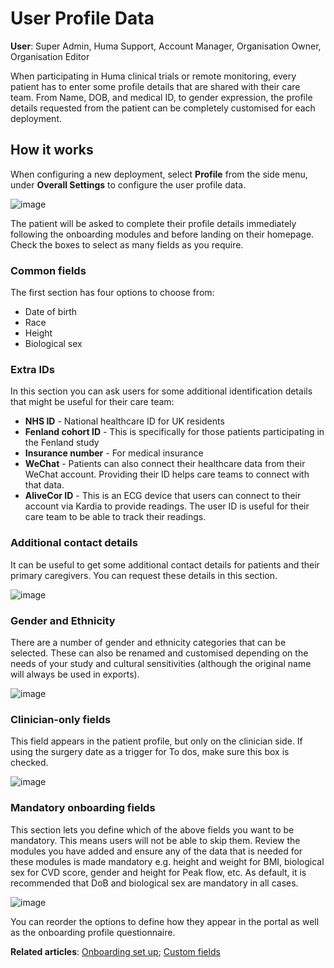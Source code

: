 # User Profile Data
**User**: Super Admin, Huma Support, Account Manager, Organisation Owner, Organisation Editor

When participating in Huma clinical trials or remote monitoring, every patient has to enter some profile details that are shared with their care team. From Name, DOB, and medical ID, to gender expression, the profile details requested from the patient can be completely customised for each deployment. 
## How it works

When configuring a new deployment, select **Profile** from the side menu, under **Overall Settings** to configure the user profile data.

![image](https://user-images.githubusercontent.com/110832367/183859096-0ef27bca-f9ad-465f-94c1-3c902ecabc2c.png)

The patient will be asked to complete their profile details immediately following the onboarding modules and before landing on their homepage. Check the boxes to select as many fields as you require. 

### Common fields 
The first section has four options to choose from: 
- Date of birth
- Race
- Height 
- Biological sex 

### Extra IDs
In this section you can ask users for some additional identification details that might be useful for their care team:
- **NHS ID** - National healthcare ID for UK residents
- **Fenland cohort ID** - This is specifically for those patients participating in the Fenland study
- **Insurance number** - For medical insurance
- **WeChat** - Patients can also connect their healthcare data from their WeChat account. Providing their ID helps care teams to connect with that data.
- **AliveCor ID** - This is an ECG device that users can connect to their account via Kardia to provide readings. The user ID is useful for their care team to be able to track their readings.

### Additional contact details
It can be useful to get some additional contact details for patients and their primary caregivers. You can request these details in this section.

![image](https://user-images.githubusercontent.com/110832367/183859481-999207cc-50b1-4514-9d8b-fd83eb67a872.png)

### Gender and Ethnicity
There are a number of gender and ethnicity categories that can be selected. These can also be renamed and customised depending on the needs of your study and cultural sensitivities (although the original name will always be used in exports).

![image](https://user-images.githubusercontent.com/110832367/183859392-988ec1f2-1a67-4479-9bc0-00327faaa0ca.png)

### Clinician-only fields
This field appears in the patient profile, but only on the clinician side. If using the surgery date as a trigger for To dos, make sure this box is checked.

![image](https://user-images.githubusercontent.com/110832367/183859779-d2f93a1b-3894-4045-9555-d2230f205bce.png)

### Mandatory onboarding fields
This section lets you define which of the above fields you want to be mandatory. This means users will not be able to skip them. Review the modules you have added and ensure any of the data that is needed for these modules is made mandatory e.g. height and weight for BMI, biological sex for CVD score, gender and height for Peak flow, etc. As default, it is recommended that DoB and biological sex are mandatory in all cases.

![image](https://user-images.githubusercontent.com/110832367/183859314-7f446c4d-6e44-4887-a014-5989d3452efa.png)

You can reorder the options to define how they appear in the portal as well as the onboarding profile questionnaire.

**Related articles**: [Onboarding set up](https://github.com/huma-engineering/huma-docs/blob/bc4b009dfc136ebe1d66f12eb214e5ba74609f7c/data-collection/AdminPortal/Managing%20Deployments/Configuring%20the%20user%20onboarding/Onboarding%20setup.md); [Custom fields](https://github.com/huma-engineering/huma-docs/blob/430ecccefa8fbbeadb2877bfdafde238d487ccd3/data-collection/AdminPortal/Managing%20Deployments/Configuring%20the%20user%20profile/Custom%20fields.md)
